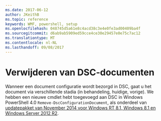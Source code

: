 ```yaml
---
ms.date: 2017-06-12
author: JKeithB
ms.topic: reference
keywords: WMF, powershell, setup
ms.openlocfilehash: 048745d5a61e8c4acd38c3e4e0fe3ad00409ba4f
ms.sourcegitcommit: d6ab9ab5909ed59cce4ce30e29457e0e75c7ac12
ms.translationtype: MT
ms.contentlocale: nl-NL
ms.lasthandoff: 09/08/2017
---
```

# <a name="remove-dsc-documents"></a>Verwijderen van DSC-documenten

Wanneer een document configuratie wordt bezorgd in DSC, gaat u het document via verschillende stadia (in behandeling, huidige, vorige). We hebben een nieuwe cmdlet hebt toegevoegd aan DSC in Windows PowerShell 4.0 `Remove-DscConfigurationDocument`, als onderdeel van [updatepakket van November 2014 voor Windows RT 8.1, Windows 8.1 en Windows Server 2012 R2](https://support.microsoft.com/kb/3000850).
